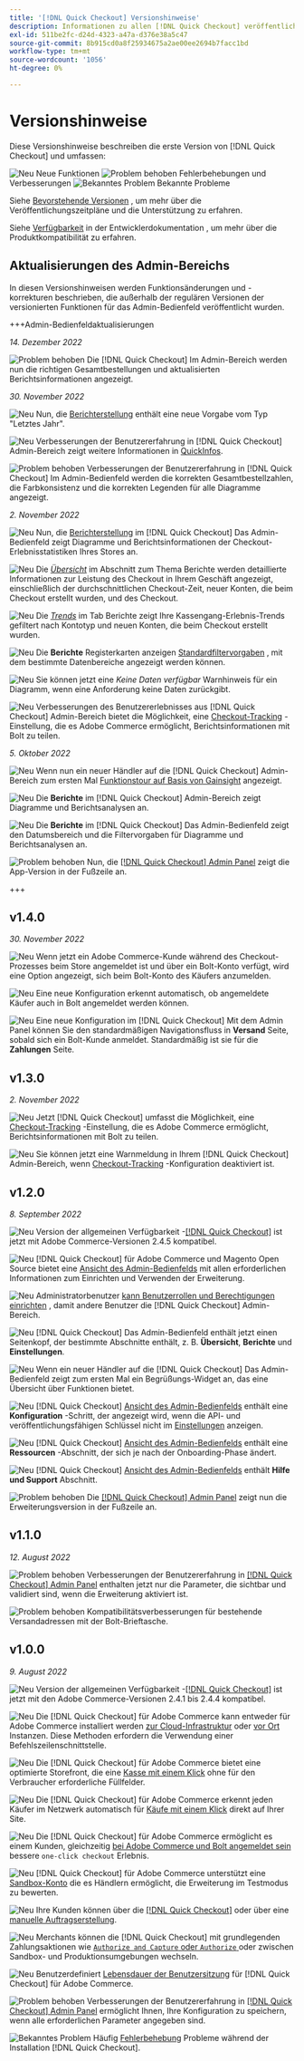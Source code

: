 ```yaml
---
title: '[!DNL Quick Checkout] Versionshinweise'
description: Informationen zu allen [!DNL Quick Checkout] veröffentlicht.
exl-id: 511be2fc-d24d-4323-a47a-d376e38a5c47
source-git-commit: 8b915cd0a8f25934675a2ae00ee2694b7facc1bd
workflow-type: tm+mt
source-wordcount: '1056'
ht-degree: 0%

---
```


# Versionshinweise

Diese Versionshinweise beschreiben die erste Version von [!DNL Quick Checkout] und umfassen:

![Neu](../assets/new.svg) Neue Funktionen
![Problem behoben](../assets/fix.svg) Fehlerbehebungen und Verbesserungen
![Bekanntes Problem](../assets/bug.svg) Bekannte Probleme

Siehe [Bevorstehende Versionen](https://devdocs.magento.com/release/) , um mehr über die Veröffentlichungszeitpläne und die Unterstützung zu erfahren.

Siehe [Verfügbarkeit](https://devdocs.magento.com/release/availability.html) in der Entwicklerdokumentation , um mehr über die Produktkompatibilität zu erfahren.

## Aktualisierungen des Admin-Bereichs

In diesen Versionshinweisen werden Funktionsänderungen und -korrekturen beschrieben, die außerhalb der regulären Versionen der versionierten Funktionen für das Admin-Bedienfeld veröffentlicht wurden.

+++Admin-Bedienfeldaktualisierungen

_14. Dezember 2022_

![Problem behoben](../assets/fix.svg)<!-- Issue BOLT-524 --> Die [!DNL Quick Checkout] Im Admin-Bereich werden nun die richtigen Gesamtbestellungen und aktualisierten Berichtsinformationen angezeigt.

_30. November 2022_

![Neu](../assets/new.svg)<!-- Issue BOLT-502 --> Nun, die [Berichterstellung](https://experienceleague.adobe.com/docs/commerce-merchant-services/quick-checkout/getting-started/quick-checkout-reporting/reports.html) enthält eine neue Vorgabe vom Typ &quot;Letztes Jahr&quot;.

![Neu](../assets/new.svg)<!-- Issue BOLT-471 --> Verbesserungen der Benutzererfahrung in [!DNL Quick Checkout] Admin-Bereich zeigt weitere Informationen in [QuickInfos](https://experienceleague.adobe.com/docs/commerce-merchant-services/quick-checkout/getting-started/quick-checkout-reporting/reports.html).

![Problem behoben](../assets/fix.svg)<!-- Issue BOLT-514 --> Verbesserungen der Benutzererfahrung in [!DNL Quick Checkout] Im Admin-Bedienfeld werden die korrekten Gesamtbestellzahlen, die Farbkonsistenz und die korrekten Legenden für alle Diagramme angezeigt.

_2. November 2022_

![Neu](../assets/new.svg)<!-- Issue BOLT-293 --> Nun, die [Berichterstellung](https://experienceleague.adobe.com/docs/commerce-merchant-services/quick-checkout/getting-started/quick-checkout-reporting/reports.html) im [!DNL Quick Checkout] Das Admin-Bedienfeld zeigt Diagramme und Berichtsinformationen der Checkout-Erlebnisstatistiken Ihres Stores an.

![Neu](../assets/new.svg)<!-- Issue BOLT-422 --> Die [_Übersicht_](https://experienceleague.adobe.com/docs/commerce-merchant-services/quick-checkout/getting-started/quick-checkout-reporting/reports.html#reports-overview) im Abschnitt zum Thema Berichte werden detaillierte Informationen zur Leistung des Checkout in Ihrem Geschäft angezeigt, einschließlich der durchschnittlichen Checkout-Zeit, neuer Konten, die beim Checkout erstellt wurden, und des Checkout.

![Neu](../assets/new.svg)<!-- Issue BOLT-423 --> Die [_Trends_](https://experienceleague.adobe.com/docs/commerce-merchant-services/quick-checkout/getting-started/quick-checkout-reporting/reports.html#reports-trends) im Tab Berichte zeigt Ihre Kassengang-Erlebnis-Trends gefiltert nach Kontotyp und neuen Konten, die beim Checkout erstellt wurden.

![Neu](../assets/new.svg)<!-- Issue BOLT-439 --> Die **Berichte** Registerkarten anzeigen [Standardfiltervorgaben](https://experienceleague.adobe.com/docs/commerce-merchant-services/quick-checkout/getting-started/quick-checkout-reporting/reports.html#filter-data) , mit dem bestimmte Datenbereiche angezeigt werden können.

![Neu](../assets/new.svg)<!-- Issue BOLT-433 --> Sie können jetzt eine _Keine Daten verfügbar_ Warnhinweis für ein Diagramm, wenn eine Anforderung keine Daten zurückgibt.

![Neu](../assets/new.svg)<!-- Issue BOLT-473 --> Verbesserungen des Benutzererlebnisses aus [!DNL Quick Checkout] Admin-Bereich bietet die Möglichkeit, eine [Checkout-Tracking](https://experienceleague.adobe.com/docs/commerce-merchant-services/quick-checkout/getting-started/settings-quick-checkout.html#service-settings) -Einstellung, die es Adobe Commerce ermöglicht, Berichtsinformationen mit Bolt zu teilen.

_5. Oktober 2022_

![Neu](../assets/new.svg)<!-- Issue BOLT-379 --> Wenn nun ein neuer Händler auf die [!DNL Quick Checkout] Admin-Bereich zum ersten Mal [Funktionstour auf Basis von Gainsight](https://experienceleague.adobe.com/docs/commerce-merchant-services/quick-checkout/getting-started/onboarding.html) angezeigt.

![Neu](../assets/new.svg)<!-- Issue BOLT-377 --> Die **Berichte** im [!DNL Quick Checkout] Admin-Bereich zeigt Diagramme und Berichtsanalysen an.

![Neu](../assets/new.svg)<!-- Issue BOLT-377 --> Die **Berichte** im [!DNL Quick Checkout] Das Admin-Bedienfeld zeigt den Datumsbereich und die Filtervorgaben für Diagramme und Berichtsanalysen an.

![Problem behoben](../assets/fix.svg)<!-- Issue BOLT-369 --> Nun, die [[!DNL Quick Checkout] Admin Panel](https://experienceleague.adobe.com/docs/commerce-merchant-services/quick-checkout/getting-started/onboarding.html#enable-extension) zeigt die App-Version in der Fußzeile an.

+++

## v1.4.0

_30. November 2022_

![Neu](../assets/new.svg)<!-- Issue BOLT-513 --> Wenn jetzt ein Adobe Commerce-Kunde während des Checkout-Prozesses beim Store angemeldet ist und über ein Bolt-Konto verfügt, wird eine Option angezeigt, sich beim Bolt-Konto des Käufers anzumelden.

![Neu](../assets/new.svg)<!-- Issue BOLT-512 --> Eine neue Konfiguration erkennt automatisch, ob angemeldete Käufer auch in Bolt angemeldet werden können.

![Neu](../assets/new.svg)<!-- Issue BOLT-480 --> Eine neue Konfiguration im [!DNL Quick Checkout] Mit dem Admin Panel können Sie den standardmäßigen Navigationsfluss in **Versand** Seite, sobald sich ein Bolt-Kunde anmeldet. Standardmäßig ist sie für die **Zahlungen** Seite.

## v1.3.0

_2. November 2022_

![Neu](../assets/new.svg)<!-- Issue BOLT-293 --> Jetzt [!DNL Quick Checkout] umfasst die Möglichkeit, eine [Checkout-Tracking](https://experienceleague.adobe.com/docs/commerce-merchant-services/quick-checkout/getting-started/settings-quick-checkout.html#service-settings) -Einstellung, die es Adobe Commerce ermöglicht, Berichtsinformationen mit Bolt zu teilen.

![Neu](../assets/new.svg)<!-- Issue BOLT-461 --> Sie können jetzt eine Warnmeldung in Ihrem [!DNL Quick Checkout] Admin-Bereich, wenn [Checkout-Tracking](https://experienceleague.adobe.com/docs/commerce-merchant-services/quick-checkout/getting-started/quick-checkout-reporting/reports.html) -Konfiguration deaktiviert ist.

## v1.2.0

_8. September 2022_

![Neu](../assets/new.svg)<!-- Issue BOLT-341 --> Version der allgemeinen Verfügbarkeit -[[!DNL Quick Checkout]](https://marketplace.magento.com/magento-quick-checkout.html) ist jetzt mit Adobe Commerce-Versionen 2.4.5 kompatibel.

![Neu](../assets/new.svg)<!-- Issue BOLT-328 --> [!DNL Quick Checkout] für Adobe Commerce und Magento Open Source bietet eine [Ansicht des Admin-Bedienfelds](https://experienceleague.adobe.com/docs/commerce-merchant-services/quick-checkout/getting-started/quick-checkout-admin-panel/admin-panel.html) mit allen erforderlichen Informationen zum Einrichten und Verwenden der Erweiterung.

![Neu](../assets/new.svg)<!-- Issue BOLT-364 --> Administratorbenutzer [kann Benutzerrollen und Berechtigungen einrichten](https://experienceleague.adobe.com/docs/commerce-merchant-services/quick-checkout/getting-started/quick-checkout-admin-panel/user-roles-setup.html) , damit andere Benutzer die [!DNL Quick Checkout] Admin-Bereich.

![Neu](../assets/new.svg)<!-- Issue BOLT-377 --> [!DNL Quick Checkout] Das Admin-Bedienfeld enthält jetzt einen Seitenkopf, der bestimmte Abschnitte enthält, z. B. **Übersicht**, **Berichte** und **Einstellungen**.

![Neu](../assets/new.svg)<!-- Issue BOLT-379 --> Wenn ein neuer Händler auf die [!DNL Quick Checkout] Das Admin-Bedienfeld zeigt zum ersten Mal ein Begrüßungs-Widget an, das eine Übersicht über Funktionen bietet.

![Neu](../assets/new.svg)<!-- Issue BOLT-378 --> [!DNL Quick Checkout] [Ansicht des Admin-Bedienfelds](https://experienceleague.adobe.com/docs/commerce-merchant-services/quick-checkout/getting-started/quick-checkout-admin-panel/admin-panel.html) enthält eine **Konfiguration** -Schritt, der angezeigt wird, wenn die API- und veröffentlichungsfähigen Schlüssel nicht im [Einstellungen](https://experienceleague.adobe.com/docs/commerce-merchant-services/quick-checkout/getting-started/onboarding.html#enable-extension) anzeigen.

![Neu](../assets/new.svg)<!-- Issue BOLT-380 --> [!DNL Quick Checkout] [Ansicht des Admin-Bedienfelds](https://experienceleague.adobe.com/docs/commerce-merchant-services/quick-checkout/getting-started/quick-checkout-admin-panel/admin-panel.html) enthält eine **Ressourcen** -Abschnitt, der sich je nach der Onboarding-Phase ändert.

![Neu](../assets/new.svg)<!-- Issue BOLT-381 --> [!DNL Quick Checkout] [Ansicht des Admin-Bedienfelds](https://experienceleague.adobe.com/docs/commerce-merchant-services/quick-checkout/getting-started/quick-checkout-admin-panel/admin-panel.html) enthält **Hilfe und Support** Abschnitt.

![Problem behoben](../assets/fix.svg)<!-- Issue BOLT-369 --> Die [[!DNL Quick Checkout] Admin Panel](https://experienceleague.adobe.com/docs/commerce-merchant-services/quick-checkout/getting-started/onboarding.html#enable-extension) zeigt nun die Erweiterungsversion in der Fußzeile an.

## v1.1.0

_12. August 2022_

![Problem behoben](../assets/fix.svg)<!-- Issue BOLT-375 --> Verbesserungen der Benutzererfahrung in [[!DNL Quick Checkout] Admin Panel](https://experienceleague.adobe.com/docs/commerce-merchant-services/quick-checkout/getting-started/onboarding.html#enable-extension) enthalten jetzt nur die Parameter, die sichtbar und validiert sind, wenn die Erweiterung aktiviert ist.

![Problem behoben](../assets/fix.svg)<!-- Issue BOLT-349 --> Kompatibilitätsverbesserungen für bestehende Versandadressen mit der Bolt-Brieftasche.

## v1.0.0

_9. August 2022_

![Neu](../assets/new.svg)<!-- Issue BOLT-341 --> Version der allgemeinen Verfügbarkeit -[[!DNL Quick Checkout]](https://marketplace.magento.com/magento-quick-checkout.html) ist jetzt mit den Adobe Commerce-Versionen 2.4.1 bis 2.4.4 kompatibel.

![Neu](../assets/new.svg)<!-- Issue BOLT-340 --> Die [!DNL Quick Checkout] für Adobe Commerce kann entweder für Adobe Commerce installiert werden [zur Cloud-Infrastruktur](install.md#adobe-commerce-on-cloud-infrastructure) oder [vor Ort](install.md#on-premises) Instanzen. Diese Methoden erfordern die Verwendung einer Befehlszeilenschnittstelle.

![Neu](../assets/new.svg)<!-- Issue BOLT-1 --> Die [!DNL Quick Checkout] für Adobe Commerce bietet eine optimierte Storefront, die eine [Kasse mit einem Klick](overview.md) ohne für den Verbraucher erforderliche Füllfelder.

![Neu](../assets/new.svg)<!-- Issue BOLT-1 --> Die [!DNL Quick Checkout] für Adobe Commerce erkennt jeden Käufer im Netzwerk automatisch für [Käufe mit einem Klick](checkout-flow.md) direkt auf Ihrer Site.

![Neu](../assets/new.svg)<!-- Issue BOLT-1 --> Die [!DNL Quick Checkout] für Adobe Commerce ermöglicht es einem Kunden, gleichzeitig [bei Adobe Commerce und Bolt angemeldet sein](checkout-flow.md/#quick-checkout-use-cases) bessere `one-click checkout` Erlebnis.

![Neu](../assets/new.svg)<!-- Issue BOLT-218 --> [!DNL Quick Checkout] für Adobe Commerce unterstützt eine [Sandbox-Konto](testing.md#testing-in-sandbox) die es Händlern ermöglicht, die Erweiterung im Testmodus zu bewerten.

![Neu](../assets/new.svg)<!-- Issue BOLT-780 --> Ihre Kunden können über die [[!DNL Quick Checkout]](checkout-page.md) oder über eine [manuelle Auftragserstellung](create-order-admin.md).

![Neu](../assets/new.svg)<!-- Issue BOLT-666 --> Merchants können die [!DNL Quick Checkout] mit grundlegenden Zahlungsaktionen wie [`Authorize and Capture` oder `Authorize` ](onboarding.md#complete-admin-configuration)oder zwischen Sandbox- und Produktionsumgebungen wechseln.

![Neu](../assets/new.svg)<!-- Issue BOLT-288 --> Benutzerdefiniert [Lebensdauer der Benutzersitzung](user-session-lifetime.md) für [!DNL Quick Checkout] für Adobe Commerce.

![Problem behoben](../assets/fix.svg)<!-- Issue BOLT-375 --> Verbesserungen der Benutzererfahrung in [[!DNL Quick Checkout] Admin Panel](https://experienceleague.adobe.com/docs/commerce-merchant-services/quick-checkout/getting-started/onboarding.html#enable-extension) ermöglicht Ihnen, Ihre Konfiguration zu speichern, wenn alle erforderlichen Parameter angegeben sind.

![Bekanntes Problem](../assets/bug.svg)<!-- Issue BOLT-342 --> Häufig [Fehlerbehebung](https://experienceleague.adobe.com/docs/commerce-knowledge-base/kb/troubleshooting/miscellaneous/quick-checkout-issues.html) Probleme während der Installation [!DNL Quick Checkout].
